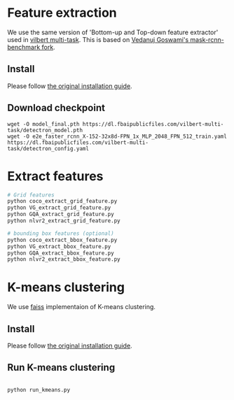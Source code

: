 
# Feature extraction

We use the same version of 'Bottom-up and Top-down feature extractor' used in [vilbert multi-task](https://github.com/facebookresearch/vilbert-multi-task/tree/master/data).
This is based on [Vedanuj Goswami's mask-rcnn-benchmark fork](https://gitlab.com/vedanuj/vqa-maskrcnn-benchmark).


## Install

Please follow [the original installation guide](https://gitlab.com/vedanuj/vqa-maskrcnn-benchmark/-/blob/master/INSTALL.md).

## Download checkpoint

```
wget -O model_final.pth https://dl.fbaipublicfiles.com/vilbert-multi-task/detectron_model.pth
wget -O e2e_faster_rcnn_X-152-32x8d-FPN_1x_MLP_2048_FPN_512_train.yaml https://dl.fbaipublicfiles.com/vilbert-multi-task/detectron_config.yaml
```

# Extract features

```bash
# Grid features
python coco_extract_grid_feature.py
python VG_extract_grid_feature.py
python GQA_extract_grid_feature.py
python nlvr2_extract_grid_feature.py

# bounding box features (optional)
python coco_extract_bbox_feature.py
python VG_extract_bbox_feature.py
python GQA_extract_bbox_feature.py
python nlvr2_extract_bbox_feature.py
```

# K-means clustering

We use [faiss](https://github.com/facebookresearch/faiss) implementaion of K-means clustering.

## Install

Please follow [the original installation guide](https://github.com/facebookresearch/faiss/blob/master/INSTALL.md).

## Run K-means clustering

```bash

python run_kmeans.py
```